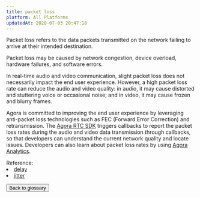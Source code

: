 ```yaml
---
title: packet loss
platform: All Platforms
updatedAt: 2020-07-03 20:47:18
---
```

Packet loss refers to the data packets transmitted on the network failing to arrive at their intended destination. 

Packet loss may be caused by network congestion, device overload, hardware failures, and software errors. 

In real-time audio and video communication, slight packet loss does not necessarily impact the end user experience. However, a high packet loss rate can reduce the audio and video quality: in audio, it may cause distorted and stuttering voice or occasional noise; and in video, it may cause frozen and blurry frames.

Agora is committed to improving the end user experience by leveraging anti-packet loss technologies such as FEC (Forward Error Correction) and retransmission. The [Agora RTC SDK](https://docs.agora.io/en/Agora%20Platform/terms?platform=All%20Platforms#agora-rtc-sdk) triggers callbacks to report the packet loss rates during the audio and video data transmission through callbacks, so that developers can understand the current network quality and locate issues. Developers can also learn about packet loss rates by using [Agora Analytics](https://docs.agora.io/en/Agora%20Platform/terms?platform=All%20Platforms#agora-analytics).

<div class="alert info">Reference:<li><a href="https://docs.agora.io/en/Agora%20Platform/terms?platform=All%20Platforms#delay">delay</a></li><li><a href="https://docs.agora.io/en/Agora%20Platform/terms?platform=All%20Platforms#jitter">jitter</a></li>
</div>

<a href="./terms"><button>Back to glossary</button></a>